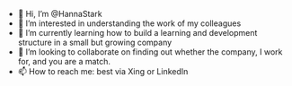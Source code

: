 - 👋 Hi, I’m @HannaStark
- 👀 I’m interested in understanding the work of my colleagues
- 🌱 I’m currently learning how to build a learning and development structure in a small but growing company
- 💞️ I’m looking to collaborate on finding out whether the company, I work for, and you are a match.
- 📫 How to reach me: best via Xing or LinkedIn

<!---
HannaStark/HannaStark is a ✨ special ✨ repository because its `README.md` (this file) appears on your GitHub profile.
You can click the Preview link to take a look at your changes.
--->
